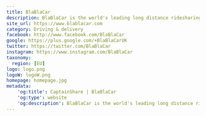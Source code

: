 ```yaml
---
title: BlaBlaCar
description: BlaBlaCar is the world's leading long distance ridesharing service, connecting drivers with empty seats to people travelling the same way.
site_url: https://www.blablacar.com
category: Driving & delivery
facebook: http://www.facebook.com/BlaBlaCar
google: https://plus.google.com/+BlaBlaCarUK
twitter: https://twitter.com/BlaBlaCar
instagram: https://www.instagram.com/BlaBlaCar
taxonomy:
  region: [EU]
logo: logo.png
logoW: logoW.png
homepage: homepage.jpg
metadata:
    'og:title': CaptainShare | BlaBlaCar
    'og:type': website
    'og:description': BlaBlaCar is the world's leading long distance ridesharing service, connecting drivers with empty seats to people travelling the same way.
---
```

